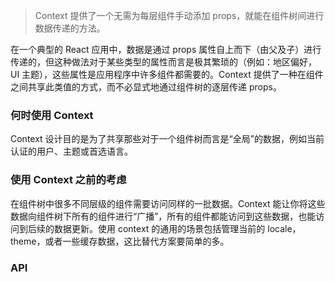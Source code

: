 > Context 提供了一个无需为每层组件手动添加 props，就能在组件树间进行数据传递的方法。

在一个典型的 React 应用中，数据是通过 props 属性自上而下（由父及子）进行传递的，但这种做法对于某些类型的属性而言是极其繁琐的（例如：地区偏好，UI 主题），这些属性是应用程序中许多组件都需要的。Context 提供了一种在组件之间共享此类值的方式，而不必显式地通过组件树的逐层传递 props。

### 何时使用 Context
Context 设计目的是为了共享那些对于一个组件树而言是“全局”的数据，例如当前认证的用户、主题或首选语言。

### 使用 Context 之前的考虑
在组件树中很多不同层级的组件需要访问同样的一批数据。Context 能让你将这些数据向组件树下所有的组件进行“广播”，所有的组件都能访问到这些数据，也能访问到后续的数据更新。使用 context 的通用的场景包括管理当前的 locale，theme，或者一些缓存数据，这比替代方案要简单的多。

### API
